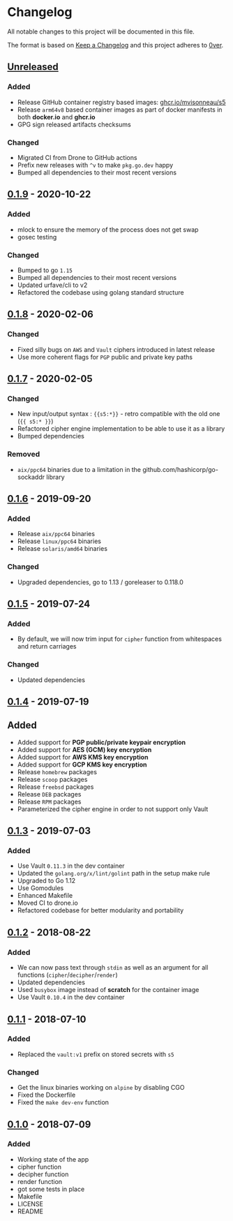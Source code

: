 # Changelog

All notable changes to this project will be documented in this file.

The format is based on [Keep a Changelog](http://keepachangelog.com/en/1.0.0/)
and this project adheres to [0ver](https://0ver.org).

## [Unreleased]

### Added

- Release GitHub container registry based images: [ghcr.io/mvisonneau/s5](https://github.com/users/mvisonneau/packages/container/package/s5)
- Release `arm64v8` based container images as part of docker manifests in both **docker.io** and **ghcr.io**
- GPG sign released artifacts checksums

### Changed

- Migrated CI from Drone to GitHub actions
- Prefix new releases with `^v` to make `pkg.go.dev` happy
- Bumped all dependencies to their most recent versions

## [0.1.9] - 2020-10-22

### Added

- mlock to ensure the memory of the process does not get swap
- gosec testing

### Changed

- Bumped to go `1.15`
- Bumped all dependencies to their most recent versions
- Updated urfave/cli to v2
- Refactored the codebase using golang standard structure

## [0.1.8] - 2020-02-06

### Changed

- Fixed silly bugs on `AWS` and `Vault` ciphers introduced in latest release
- Use more coherent flags for `PGP` public and private key paths

## [0.1.7] - 2020-02-05

### Changed

- New input/output syntax : `{{s5:*}}` - retro compatible with the old one (`{{ s5:* }}`)
- Refactored cipher engine implementation to be able to use it as a library
- Bumped dependencies

### Removed

- `aix/ppc64` binaries due to a limitation in the github.com/hashicorp/go-sockaddr library

## [0.1.6] - 2019-09-20

### Added

- Release `aix/ppc64` binaries
- Release `linux/ppc64` binaries
- Release `solaris/amd64` binaries

### Changed

- Upgraded dependencies, go to 1.13 / goreleaser to 0.118.0

## [0.1.5] - 2019-07-24

### Added

- By default, we will now trim input for `cipher` function from whitespaces and return carriages

### Changed

- Updated dependencies

## [0.1.4] - 2019-07-19

## Added

- Added support for **PGP public/private keypair encryption**
- Added support for **AES (GCM) key encryption**
- Added support for **AWS KMS key encryption**
- Added support for **GCP KMS key encryption**
- Release `homebrew` packages
- Release `scoop` packages
- Release `freebsd` packages
- Release `DEB` packages
- Release `RPM` packages
- Parameterized the cipher engine in order to not support only Vault

## [0.1.3] - 2019-07-03

### Added

- Use Vault `0.11.3` in the dev container
- Updated the `golang.org/x/lint/golint` path in the setup make rule
- Upgraded to Go 1.12
- Use Gomodules
- Enhanced Makefile
- Moved CI to drone.io
- Refactored codebase for better modularity and portability

## [0.1.2] - 2018-08-22

### Added

- We can now pass text through `stdin` as well as an argument for all functions (`cipher`/`decipher`/`render`)
- Updated dependencies
- Used `busybox` image instead of **scratch** for the container image
- Use Vault `0.10.4` in the dev container

## [0.1.1] - 2018-07-10

### Added

- Replaced the `vault:v1` prefix on stored secrets with `s5`

### Changed

- Get the linux binaries working on `alpine` by disabling CGO
- Fixed the Dockerfile
- Fixed the `make dev-env` function

## [0.1.0] - 2018-07-09

### Added

- Working state of the app
- cipher function
- decipher function
- render function
- got some tests in place
- Makefile
- LICENSE
- README

[Unreleased]: https://github.com/mvisonneau/s5/compare/0.1.9...HEAD
[0.1.9]: https://github.com/mvisonneau/s5/tree/0.1.9
[0.1.8]: https://github.com/mvisonneau/s5/tree/0.1.8
[0.1.7]: https://github.com/mvisonneau/s5/tree/0.1.7
[0.1.6]: https://github.com/mvisonneau/s5/tree/0.1.6
[0.1.5]: https://github.com/mvisonneau/s5/tree/0.1.5
[0.1.4]: https://github.com/mvisonneau/s5/tree/0.1.4
[0.1.3]: https://github.com/mvisonneau/s5/tree/0.1.3
[0.1.2]: https://github.com/mvisonneau/s5/tree/0.1.2
[0.1.1]: https://github.com/mvisonneau/s5/tree/0.1.1
[0.1.0]: https://github.com/mvisonneau/s5/tree/0.1.0
